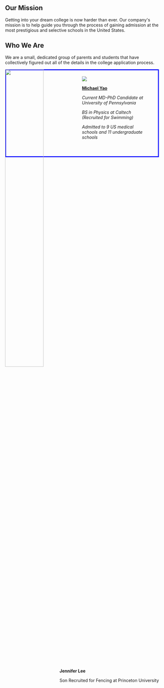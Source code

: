 <head>
	<style type="text/css">
		.container {
		  border: 3px solid blue;
		  padding: 20px 40px 40px;
		  max-width: 640px;
		  &__image {
		    display: inline-block;
		    vertical-align: top;
		    width: 46%;
		    margin: 20px 30px 0 0;
		  }
		  &__text {
		    display: inline-block;
		    width: 46%;
		    @media (max-width: 620px) {
		      width: 100%;
		    }
		  }
		}
	</style>
</head>

## Our Mission

Getting into your dream college is now harder than ever. Our company's mission is to help guide you through the process of gaining admission at the most prestigious and selective schools in the United States.

## Who We Are

We are a small, dedicated group of parents and students that have collectively figured out all of the details in the college application process.

<img src="/consulting/assets/images/woman.png" width="50%" height="50%" style="float:left">
<div style="float:right">
	<p><b>Jennifer Lee</b></p>
	<p>Son Recruited for Fencing at Princeton University</p>
</div>


<div class="container">
  <img class="container__image" src="/consulting/assets/images/michael.png">
  <div class="container__text">
    <p><a href="https://michaelsyao.com"><b>Michael Yao</b></a></p>
	<p><em>Current MD-PhD Candidate at University of Pennsylvania</em></p>
	<p><em>BS in Physics at Caltech (Recruited for Swimming)</em></p>
	<p><em>Admitted to 9 US medical schools and 11 undergraduate schools</em></p>
  </div>	
</div>



